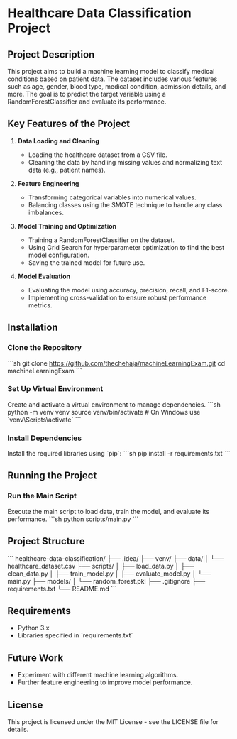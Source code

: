 
# Healthcare Data Classification Project

## Project Description

This project aims to build a machine learning model to classify medical conditions based on patient data. The dataset includes various features such as age, gender, blood type, medical condition, admission details, and more. The goal is to predict the target variable using a RandomForestClassifier and evaluate its performance.

## Key Features of the Project

1. **Data Loading and Cleaning**
   - Loading the healthcare dataset from a CSV file.
   - Cleaning the data by handling missing values and normalizing text data (e.g., patient names).

2. **Feature Engineering**
   - Transforming categorical variables into numerical values.
   - Balancing classes using the SMOTE technique to handle any class imbalances.

3. **Model Training and Optimization**
   - Training a RandomForestClassifier on the dataset.
   - Using Grid Search for hyperparameter optimization to find the best model configuration.
   - Saving the trained model for future use.

4. **Model Evaluation**
   - Evaluating the model using accuracy, precision, recall, and F1-score.
   - Implementing cross-validation to ensure robust performance metrics.

## Installation

### Clone the Repository
\`\`\`sh
git clone https://github.com/thechehaja/machineLearningExam.git
cd machineLearningExam
\`\`\`

### Set Up Virtual Environment
Create and activate a virtual environment to manage dependencies.
\`\`\`sh
python -m venv venv
source venv/bin/activate  # On Windows use \`venv\Scripts\activate\`
\`\`\`

### Install Dependencies
Install the required libraries using \`pip\`:
\`\`\`sh
pip install -r requirements.txt
\`\`\`

## Running the Project

### Run the Main Script
Execute the main script to load data, train the model, and evaluate its performance.
\`\`\`sh
python scripts/main.py
\`\`\`

## Project Structure

\`\`\`
healthcare-data-classification/
├── .idea/
├── venv/
├── data/
│   └── healthcare_dataset.csv
├── scripts/
│   ├── load_data.py
│   ├── clean_data.py
│   ├── train_model.py
│   ├── evaluate_model.py
│   └── main.py
├── models/
│   └── random_forest.pkl
├── .gitignore
├── requirements.txt
└── README.md
\`\`\`

## Requirements

- Python 3.x
- Libraries specified in \`requirements.txt\`

## Future Work

- Experiment with different machine learning algorithms.
- Further feature engineering to improve model performance.

## License

This project is licensed under the MIT License - see the LICENSE file for details.
